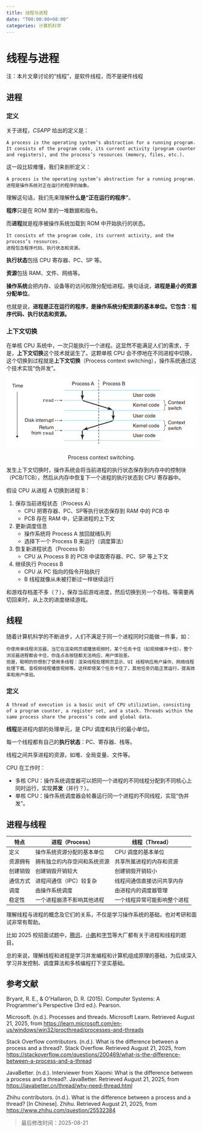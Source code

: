 ```yaml
---
title: 线程与进程
date: "T00:00:00+08:00"
categories: 计算机科学
---
```


# 线程与进程

注：本片文章讨论的“线程”，是软件线程，而不是硬件线程

## 进程

### 定义

关于进程，*CSAPP* 给出的定义是：

    A process is the operating system’s abstraction for a running program. It consists of the program code, its current activity (program counter and registers), and the process’s resources (memory, files, etc.).

这一段比较难懂，我们来剖析定义：

    A process is the operating system’s abstraction for a running program.
    进程是操作系统对正在运行的程序的抽象。

理解这句话，我们先来理解**什么是“正在运行的程序”**。

**程序**只是在 ROM 里的一堆数据和指令。

而**进程**就是程序被操作系统加载到 ROM 中开始执行的状态。

    It consists of the program code, its current activity, and the process’s resources.
    进程包含程序代码、执行状态和资源。

**执行状态**包括 CPU 寄存器、PC、SP 等。

**资源**包括 RAM、文件、网络等。

**操作系统**会把内存、设备等的访问权限分配给进程。换句话说，**进程是最小的资源分配单位**。

也就是说，**进程是正在运行的程序，是操作系统分配资源的基本单位。它包含：程序代码、执行状态和资源。**

### 上下文切换

在单核 CPU 系统中，一次只能执行一个进程。这显然不能满足人们的需求，于是，**上下文切换**这个技术就诞生了。这颗单核 CPU 会不停地在不同进程中切换，这个切换到过程就是**上下文切换**（Process context switching），操作系统通过这个技术实现“伪并发”。

<div align="center">
  <img src="../misc/68a71fd458cb8da5c8413328.png" />

  Process context switching.
</div>

发生上下文切换时，操作系统会将当前进程的执行状态保存到内存中的控制块（PCB/TCB），然后从内存中恢复下一个进程的执行状态到 CPU 寄存器中。

假设 CPU 从进程 A 切换到进程 B：

1. 保存当前进程状态（Process A）
    - CPU 把寄存器、PC、SP等执行状态保存到 RAM 中的 PCB 中
    - PCB 存在 RAM 中，记录进程的上下文
2. 更新调度信息
    - 操作系统将 Process A 放回就绪队列
    - 选择下一个 Process B 来运行（调度算法）
3. 恢复新进程状态（Process B）
    - CPU 从 Process B 的 PCB 中读取寄存器、PC、SP 等上下文
4. 继续执行 Process B
    - CPU 从 PC 指向的指令开始执行
    - B 线程就像从未被打断过一样继续运行

和游戏存档差不多（？），保存当前游戏进度，然后切换到另一个存档，等需要再切回来时，从上次的进度继续游戏。

## 线程

随着计算机科学的不断进步，人们不满足于同一个进程同时只能做一件事，如：

    你使用单线程浏览器，当它在渲染网页或播放视频时，某个任务卡住（如视频缓冲卡住），整个浏览器进程都会卡住，你连点击按钮都无法响应，用户体验差。
    但是，聪明的你想到了使用多线程：渲染线程处理网页显示、UI 线程响应用户操作、网络线程处理下载、音视频线程播放视频等。这样即使某个任务卡住了，其他任务仍能正常运行，提高效率和用户体验。

### 定义

    A thread of execution is a basic unit of CPU utilization, consisting of a program counter, a register set, and a stack. Threads within the same process share the process’s code and global data.

**线程**是进程内部的处理单元，是 CPU 调度和执行的最小单位。

每一个线程都有自己的**执行状态**：PC、寄存器、栈等。

线程之间共享进程的资源，如堆、全局变量、文件等。

CPU 在工作时：
- 多核 CPU：操作系统调度器可以把同一个进程的不同线程分配到不同核心上同时运行，实现**并发**（并行？）。
- 单核 CPU：操作系统调度器会轮番运行同一个进程的不同线程，实现“伪并发”。

## 进程与线程

| 特点     | 进程（Process）           | 线程（Thread）           |
| ------- | ------------------------ | ----------------------- |
| 定义     | 操作系统资源分配的基本单位  | CPU 调度的基本单位        |
| 资源拥有 | 拥有独立的内存空间和系统资源 | 共享所属进程的内存和资源    |
| 创建销毁 | 创建销毁开销较大           | 创建销毁开销较小           |
| 通信方式 | 进程间通信（IPC）较复杂     | 线程间通信直接访问共享内存  |
| 调度    | 由操作系统调度             | 由进程内的调度器管理        |
| 稳定性  | 一个进程崩溃不影响其他进程   | 一个线程异常可能影响整个进程 |

理解线程与进程的概念及它们的关系，不仅是学习操作系统的基础，也对考研和面试非常有帮助。

比如 2025 校招面试题中，[腾讯](https://github.com/0voice/Campus_recruitment_interview_questions/blob/main/%E8%85%BE%E8%AE%AF/readme.md)、[小鹏](https://www.bilibili.com/video/BV1VkQNY3EfB/?spm_id_from=333.1387.upload.video_card.click&vd_source=1680a6fedc2270f3c093e88857407609)和[字节](https://www.bilibili.com/video/BV1541xYnEsy/?spm_id_from=333.1387.upload.video_card.click&vd_source=b638fdfb9e01b75cd34cc317156b7a8e)等大厂都有关于进程和线程的题目。

总的来说，理解线程和进程是学习并发编程和计算机组成原理的基础，为后续深入学习并发控制、调度算法和多核编程打下坚实基础。

## 参考文献

Bryant, R. E., & O'Hallaron, D. R. (2015). Computer Systems: A Programmer's Perspective (3rd ed.). Pearson.

Microsoft. (n.d.). Processes and threads. Microsoft Learn. Retrieved August 21, 2025, from https://learn.microsoft.com/en-us/windows/win32/procthread/processes-and-threads

Stack Overflow contributors. (n.d.). What is the difference between a process and a thread?. Stack Overflow. Retrieved August 21, 2025, from https://stackoverflow.com/questions/200469/what-is-the-difference-between-a-process-and-a-thread

JavaBetter. (n.d.). Interviewer from Xiaomi: What is the difference between a process and a thread?. JavaBetter. Retrieved August 21, 2025, from https://javabetter.cn/thread/why-need-thread.html

Zhihu contributors. (n.d.). What is the difference between a process and a thread? [In Chinese]. Zhihu. Retrieved August 21, 2025, from https://www.zhihu.com/question/25532384

> 最后修改时间：2025-08-21